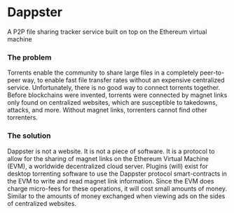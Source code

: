 # Dappster
A P2P file sharing tracker service built on top on the Ethereum virtual machine

### The problem
Torrents enable the community to share large files in a completely peer-to-peer way, to enable fast file transfer rates without an expensive centralized service.  Unfortunately, there is no good way to connect torrents together.  Before blockchains were invented, torrents were connected by magnet links only found on centralized websites, which are susceptible to takedowns, attacks, and more.  Without magnet links, torrenters cannot find other torrenters.  

### The solution
Dappster is not a website.  It is not a piece of software.  It is a protocol to allow for the sharing of magnet links on the Ethereum Virtual Machine (EVM), a worldwide decentralized cloud server.  Plugins (will) exist for desktop torrenting software to use the Dappster protocol smart-contracts in the EVM to write and read magnet link information.  Since the EVM does charge micro-fees for these operations, it will cost small amounts of money.  Similar to the amounts of money exchanged when viewing ads on the sides of centralized websites.


